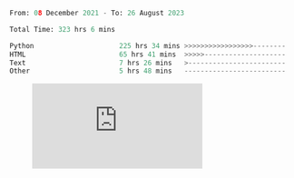 <!--START_SECTION:waka-->

```python
From: 08 December 2021 - To: 26 August 2023

Total Time: 323 hrs 6 mins

Python                     225 hrs 34 mins >>>>>>>>>>>>>>>>>--------   68.58 %
HTML                       65 hrs 41 mins  >>>>>--------------------   19.97 %
Text                       7 hrs 26 mins   >------------------------   02.26 %
Other                      5 hrs 48 mins   -------------------------   01.77 %
```

<!--END_SECTION:waka-->

<figure><embed src="https://wakatime.com/share/@ea3c6116-ad49-47c7-861b-6b3a806add34/2cfca63e-30e3-408d-ae21-5e6ad02acedf.svg"></embed></figure>
